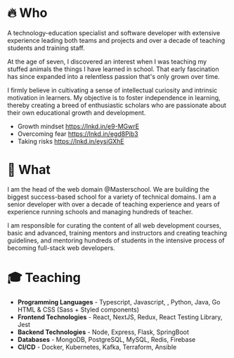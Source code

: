 # 🔥 Who

A technology-education specialist and software developer with extensive experience leading both teams and projects and over a decade of teaching students and training staff.

At the age of seven, I discovered an interest when I was teaching my stuffed animals the things I have learned in school. That early fascination has since expanded into a relentless passion that's only grown over time.

I firmly believe in cultivating a sense of intellectual curiosity and intrinsic motivation in learners. My objective is to foster independence in learning, thereby creating a breed of enthusiastic scholars who are passionate about their own educational growth and development.

- Growth mindset https://lnkd.in/e9-MGwrE
- Overcoming fear https://lnkd.in/egd8Pib3
- Taking risks https://lnkd.in/eysiGXhE

# 🔨 What
I am the head of the web domain @Masterschool. We are building the biggest success-based school for a variety of technical domains. I am a senior developer with over a decade of teaching experience and years of experience running schools and managing hundreds of teacher.

I am responsible for curating the content of all web development courses, basic and advanced, training mentors and instructors and creating teaching guidelines, and mentoring hundreds of students in the intensive process of becoming full-stack web developers.

# 🎓 Teaching

- **Programming Languages** - Typescript, Javascript, , Python, Java, Go HTML & CSS (Sass + Styled components)
- **Frontend Technologies** - React, NextJS, Redux, React Testing Library, Jest
- **Backend Technologies** - Node, Express, Flask, SpringBoot
- **Databases** - MongoDB, PostgreSQL, MySQL, Redis, Firebase
- **CI/CD** - Docker, Kubernetes, Kafka, Terraform, Ansible
